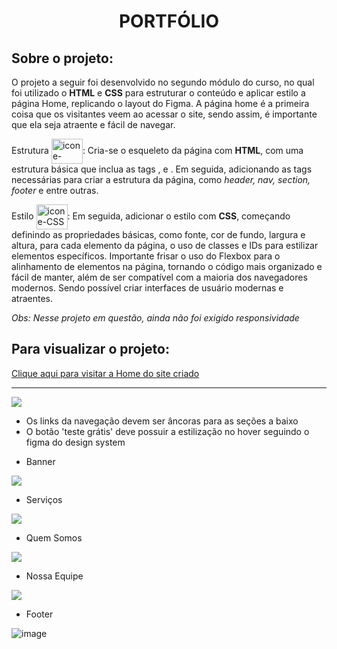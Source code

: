 <h1 align="center">PORTFÓLIO</h1>

## Sobre o projeto:

O projeto a seguir foi desenvolvido no segundo módulo do curso, no qual foi utilizado o **HTML** e **CSS** para estruturar o conteúdo e 
aplicar estilo a página Home, replicando o layout do Figma.
A página home é a primeira coisa que os visitantes veem ao acessar o site, sendo assim, é importante que ela seja atraente e fácil de navegar. 

Estrutura <img align="center" title="HTML" alt="icone-HTML" height="40" width="50" src="https://cdn.jsdelivr.net/gh/devicons/devicon/icons/html5/html5-plain-wordmark.svg">: Cria-se o esqueleto da página com **HTML**, com uma estrutura básica que inclua as tags <html>, <head> e <body>. Em seguida, adicionando as tags necessárias para criar a estrutura da página, como _header, nav, section, footer_ e entre outras.


Estilo   <img align="center" title="CSS" alt="icone-CSS" height="40" width="50" src="https://cdn.jsdelivr.net/gh/devicons/devicon/icons/css3/css3-plain-wordmark.svg">: Em seguida, adicionar o estilo com **CSS**, começando definindo as propriedades básicas, como fonte, cor de fundo, largura e altura, para cada elemento da página, o uso de classes e IDs para estilizar elementos específicos. Importante frisar o uso do Flexbox para o alinhamento de elementos na página, tornando o código mais organizado e fácil de manter, além de ser compatível com a maioria dos navegadores modernos. Sendo possível criar interfaces de usuário modernas e atraentes.
<p><i>Obs: Nesse projeto em questão, ainda não foi exigido responsividade</i></p>

## Para visualizar o projeto:

 [Clique aqui para visitar a Home do site criado](http://127.0.0.1:5500/pages/home.html)
 _____________________________________________________________________________________________




 ![](https://i.imgur.com/9AmnKFk.png)
 * Os links da navegação devem ser âncoras para as seções a baixo
 * O botão 'teste grátis' deve possuir a estilização no hover seguindo o figma do design system 

- Banner 

![](https://i.imgur.com/x31WZ4T.png)

- Serviços 

![](https://i.imgur.com/O7Iljq0.png)

- Quem Somos 

![](https://i.imgur.com/rmd21Rh.png)

- Nossa Equipe 

![](https://i.imgur.com/0PU0xK2.png)

- Footer 

![image](https://user-images.githubusercontent.com/117090010/223880473-68a767f8-1c42-4ae3-a352-4d2011f37bbe.png)

 
